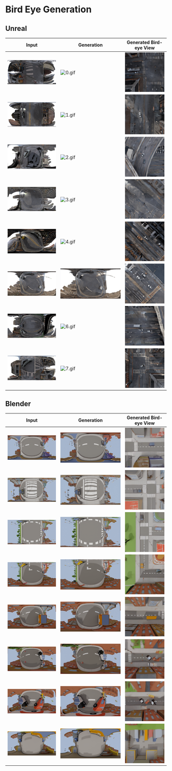 # Bird Eye Generation

## Unreal

| Input                                  | Generation                              | Generated Bird-eye View       |
|----------------------------------------|------------------------------------------|-------------------------------|
| ![0.jpg](pics/Unreal-val/0.jpg)       | ![0.gif](pics/Unreal-generations/0.gif) | ![0.png](pics/Unreal-birdeye/0.png) |
| ![1.jpg](pics/Unreal-val/1.jpg)       | ![1.gif](pics/Unreal-generations/1.gif) | ![1.png](pics/Unreal-birdeye/1.png) |
| ![2.jpg](pics/Unreal-val/2.jpg)       | ![2.gif](pics/Unreal-generations/2.gif) | ![2.png](pics/Unreal-birdeye/2.png) |
| ![3.jpg](pics/Unreal-val/3.jpg)       | ![3.gif](pics/Unreal-generations/3.gif) | ![3.png](pics/Unreal-birdeye/3.png) |
| ![4.jpg](pics/Unreal-val/4.jpg)       | ![4.gif](pics/Unreal-generations/4.gif) | ![4.png](pics/Unreal-birdeye/4.png) |
| ![5.jpg](pics/Unreal-val/5.jpg)       | ![5.gif](pics/Unreal-generations/5.gif) | ![5.png](pics/Unreal-birdeye/5.png) |
| ![6.jpg](pics/Unreal-val/6.jpg)       | ![6.gif](pics/Unreal-generations/6.gif) | ![6.png](pics/Unreal-birdeye/6.png) |
| ![7.jpg](pics/Unreal-val/7.jpg)       | ![7.gif](pics/Unreal-generations/7.gif) | ![7.png](pics/Unreal-birdeye/7.png) |

## Blender

| Input                                  | Generation                              | Generated Bird-eye View       |
|----------------------------------------|------------------------------------------|-------------------------------|
| ![0.jpg](pics/Blender-val/0.jpg)      | ![0.gif](pics/Blender-generations/0.gif) | ![0.png](pics/Blender-birdeye/0.png) |
| ![1.jpg](pics/Blender-val/1.jpg)      | ![1.gif](pics/Blender-generations/1.gif) | ![1.png](pics/Blender-birdeye/1.png) |
| ![2.jpg](pics/Blender-val/2.jpg)      | ![2.gif](pics/Blender-generations/2.gif) | ![2.png](pics/Blender-birdeye/2.png) |
| ![3.jpg](pics/Blender-val/3.jpg)      | ![3.gif](pics/Blender-generations/3.gif) | ![3.png](pics/Blender-birdeye/3.png) |
| ![4.jpg](pics/Blender-val/4.jpg)      | ![4.gif](pics/Blender-generations/4.gif) | ![4.png](pics/Blender-birdeye/4.png) |
| ![5.jpg](pics/Blender-val/5.jpg)      | ![5.gif](pics/Blender-generations/5.gif) | ![5.png](pics/Blender-birdeye/5.png) |
| ![6.jpg](pics/Blender-val/6.jpg)      | ![6.gif](pics/Blender-generations/6.gif) | ![6.png](pics/Blender-birdeye/6.png) |
| ![7.jpg](pics/Blender-val/7.jpg)      | ![7.gif](pics/Blender-generations/7.gif) | ![7.png](pics/Blender-birdeye/7.png) |
